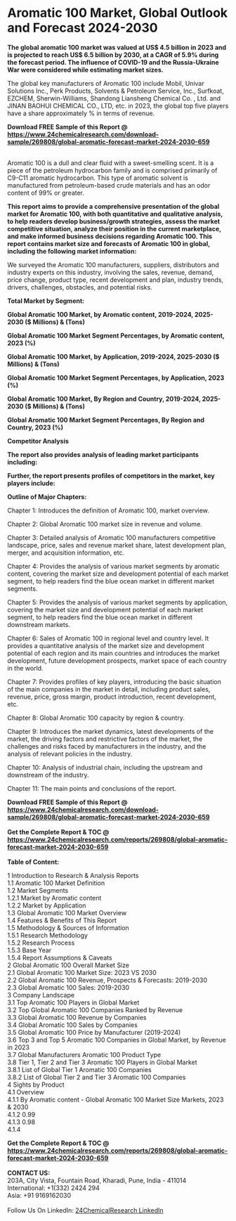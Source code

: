 <h1>Aromatic 100 Market, Global Outlook and Forecast 2024-2030</h1><p><strong>The global aromatic 100 market was valued at US$ 4.5 billion in 2023 and is projected to reach US$ 6.5 billion by 2030, at a CAGR of 5.9% during the forecast period. The influence of COVID-19 and the Russia-Ukraine War were considered while estimating market sizes.</strong></p><p>
</p><p>The global key manufacturers of Aromatic 100 include Mobil, Univar Solutions Inc., Perk Products, Solvents &amp; Petroleum Service, Inc., Surfkoat, EZCHEM, Sherwin-Williams, Shandong Liansheng Chemical Co. , Ltd. and JINAN BAOHUI CHEMICAL CO., LTD, etc. in 2023, the global top five players have a share approximately % in terms of revenue.</p><div><b>Download FREE Sample of this Report @ 
            <a href="https://www.24chemicalresearch.com/download-sample/269808/global-aromatic-forecast-market-2024-2030-659">
            https://www.24chemicalresearch.com/download-sample/269808/global-aromatic-forecast-market-2024-2030-659</a></b></div><br><p>
Aromatic 100 is a dull and clear fluid with a sweet-smelling scent. It is a piece of the petroleum hydrocarbon family and is comprised primarily of C9-C11 aromatic hydrocarbon. This type of aromatic solvent is manufactured from petroleum-based crude materials and has an odor content of 99% or greater.</p><p>
<strong>This report aims to provide a comprehensive presentation of the global market for Aromatic 100, with both quantitative and qualitative analysis, to help readers develop business/growth strategies, assess the market competitive situation, analyze their position in the current marketplace, and make informed business decisions regarding Aromatic 100. This report contains market size and forecasts of Aromatic 100 in global, including the following market information:</strong></p><p>
</p><p>
</p><p>We surveyed the Aromatic 100 manufacturers, suppliers, distributors and industry experts on this industry, involving the sales, revenue, demand, price change, product type, recent development and plan, industry trends, drivers, challenges, obstacles, and potential risks.</p><p>
<strong>Total Market by Segment:</strong></p><p>
<strong>Global Aromatic 100 Market, by Aromatic content, 2019-2024, 2025-2030 ($ Millions) &amp; (Tons)</strong></p><p>
<strong>Global Aromatic 100 Market Segment Percentages, by Aromatic content, 2023 (%)</strong></p><p>
</p><p>
<strong>Global Aromatic 100 Market, by Application, 2019-2024, 2025-2030 ($ Millions) &amp; (Tons)</strong></p><p>
<strong>Global Aromatic 100 Market Segment Percentages, by Application, 2023 (%)</strong></p><p>
</p><p>
<strong>Global Aromatic 100 Market, By Region and Country, 2019-2024, 2025-2030 ($ Millions) &amp; (Tons)</strong></p><p>
<strong>Global Aromatic 100 Market Segment Percentages, By Region and Country, 2023 (%)</strong></p><p>
</p><p>
<strong>Competitor Analysis</strong></p><p>
<strong>The report also provides analysis of leading market participants including:</strong></p><p>
</p><p>
<strong>Further, the report presents profiles of competitors in the market, key players include:</strong></p><p>
</p><p>
</p><p><strong>Outline of Major Chapters:</strong></p><p>
Chapter 1: Introduces the definition of Aromatic 100, market overview.</p><p>
Chapter 2: Global Aromatic 100 market size in revenue and volume.</p><p>
Chapter 3: Detailed analysis of Aromatic 100 manufacturers competitive landscape, price, sales and revenue market share, latest development plan, merger, and acquisition information, etc.</p><p>
Chapter 4: Provides the analysis of various market segments by aromatic content, covering the market size and development potential of each market segment, to help readers find the blue ocean market in different market segments.</p><p>
Chapter 5: Provides the analysis of various market segments by application, covering the market size and development potential of each market segment, to help readers find the blue ocean market in different downstream markets.</p><p>
Chapter 6: Sales of Aromatic 100 in regional level and country level. It provides a quantitative analysis of the market size and development potential of each region and its main countries and introduces the market development, future development prospects, market space of each country in the world.</p><p>
Chapter 7: Provides profiles of key players, introducing the basic situation of the main companies in the market in detail, including product sales, revenue, price, gross margin, product introduction, recent development, etc.</p><p>
Chapter 8: Global Aromatic 100 capacity by region &amp; country.</p><p>
Chapter 9: Introduces the market dynamics, latest developments of the market, the driving factors and restrictive factors of the market, the challenges and risks faced by manufacturers in the industry, and the analysis of relevant policies in the industry.</p><p>
Chapter 10: Analysis of industrial chain, including the upstream and downstream of the industry.</p><p>
Chapter 11: The main points and conclusions of the report.</p><div><b>Download FREE Sample of this Report @ 
            <a href="https://www.24chemicalresearch.com/download-sample/269808/global-aromatic-forecast-market-2024-2030-659">
            https://www.24chemicalresearch.com/download-sample/269808/global-aromatic-forecast-market-2024-2030-659</a></b></div><br><div><b>Get the Complete Report & TOC @ 
            <a href="https://www.24chemicalresearch.com/reports/269808/global-aromatic-forecast-market-2024-2030-659">
            https://www.24chemicalresearch.com/reports/269808/global-aromatic-forecast-market-2024-2030-659</a></b></div><br>
            <b>Table of Content:</b><p>1 Introduction to Research & Analysis Reports<br />
    1.1 Aromatic 100 Market Definition<br />
    1.2 Market Segments<br />
        1.2.1 Market by Aromatic content<br />
        1.2.2 Market by Application<br />
    1.3 Global Aromatic 100 Market Overview<br />
    1.4 Features & Benefits of This Report<br />
    1.5 Methodology & Sources of Information<br />
        1.5.1 Research Methodology<br />
        1.5.2 Research Process<br />
        1.5.3 Base Year<br />
        1.5.4 Report Assumptions & Caveats<br />
2 Global Aromatic 100 Overall Market Size<br />
    2.1 Global Aromatic 100 Market Size: 2023 VS 2030<br />
    2.2 Global Aromatic 100 Revenue, Prospects & Forecasts: 2019-2030<br />
    2.3 Global Aromatic 100 Sales: 2019-2030<br />
3 Company Landscape<br />
    3.1 Top Aromatic 100 Players in Global Market<br />
    3.2 Top Global Aromatic 100 Companies Ranked by Revenue<br />
    3.3 Global Aromatic 100 Revenue by Companies<br />
    3.4 Global Aromatic 100 Sales by Companies<br />
    3.5 Global Aromatic 100 Price by Manufacturer (2019-2024)<br />
    3.6 Top 3 and Top 5 Aromatic 100 Companies in Global Market, by Revenue in 2023<br />
    3.7 Global Manufacturers Aromatic 100 Product Type<br />
    3.8 Tier 1, Tier 2 and Tier 3 Aromatic 100 Players in Global Market<br />
        3.8.1 List of Global Tier 1 Aromatic 100 Companies<br />
        3.8.2 List of Global Tier 2 and Tier 3 Aromatic 100 Companies<br />
4 Sights by Product<br />
    4.1 Overview<br />
        4.1.1 By Aromatic content - Global Aromatic 100 Market Size Markets, 2023 & 2030<br />
        4.1.2 0.99<br />
        4.1.3 0.98<br />
        4.1.4 </p><div><b>Get the Complete Report & TOC @ 
            <a href="https://www.24chemicalresearch.com/reports/269808/global-aromatic-forecast-market-2024-2030-659">
            https://www.24chemicalresearch.com/reports/269808/global-aromatic-forecast-market-2024-2030-659</a></b></div><br><b>CONTACT US:</b><br>
            203A, City Vista, Fountain Road, Kharadi, Pune, India - 411014<br>
            International: +1(332) 2424 294<br>
            Asia: +91 9169162030 <br><br>
            Follow Us On LinkedIn: <a href="https://www.linkedin.com/company/24chemicalresearch/">24ChemicalResearch LinkedIn</a>